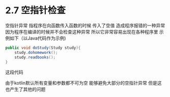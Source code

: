 # 2.7 空指针检查

空指针异常 指程序在向函数传入函数的时候 传入了空值 造成程序报错的一种异常 因为程序在编译的时候并不会检查这种异常 所以它非常容易出现在各种程序里 示例如下（以Java代码作为示例)

```java
public void doStudy(Study study){
	study.dohomework();
	study.readbooks();
}
```

这段代码

由于kotlin默认所有变量和参数都不可为空 能够避免大部分的空指针异常 但是这也产生了其他的问题
